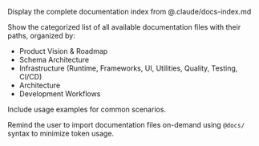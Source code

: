 Display the complete documentation index from @.claude/docs-index.md

Show the categorized list of all available documentation files with their paths, organized by:
- Product Vision & Roadmap
- Schema Architecture
- Infrastructure (Runtime, Frameworks, UI, Utilities, Quality, Testing, CI/CD)
- Architecture
- Development Workflows

Include usage examples for common scenarios.

Remind the user to import documentation files on-demand using `@docs/` syntax to minimize token usage.
